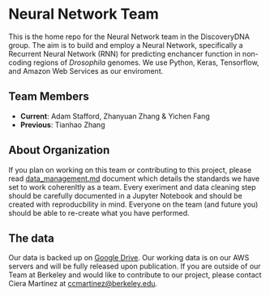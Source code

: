 # Neural Network Team

This is the home repo for the Neural Network team in the DiscoveryDNA group.  The aim is to build and employ a Neural Network, specifically a Recurrent Neural Network (RNN) for predicting enchancer function in non-coding regions of *Drosophila* genomes. We use Python, Keras, Tensorflow, and Amazon Web Services as our enviroment.  

## Team Members

-  **Current**: Adam Stafford, Zhanyuan Zhang & Yichen Fang 
-  **Previous**: Tianhao Zhang

## About Organization

If you plan on working on this team or contributing to this project, please read [data_management.md](https://github.com/DiscoveryDNA/team_neural_network/blob/master/data_managment.md) document which details the standards we have set to work coherenltly as a team. Every exeriment and data cleaning step should be carefully documented in a Jupyter Notebook and should be created with reproducbility in mind. Everyone on the team (and future you) should be able to re-create what you have performed. 

## The data

Our data is backed up on [Google Drive](https://drive.google.com/open?id=1kAh9NPg0gin4KIYvdz2Czi1LCQ2Js06X). Our working data is on our AWS servers and will be fully released upon publication.  If you are outside of our Team at Berkeley and would like to contribute to our project, please contact Ciera Martinez at ccmartinez@berkeley.edu.
